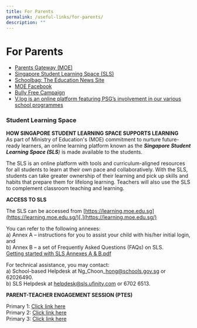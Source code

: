 ```yaml
---
title: For Parents
permalink: /useful-links/for-parents/
description: ""
---
```

# **For Parents**

*   [Parents Gateway (MOE)](https://pg.moe.edu.sg/)
*   [Singapore Student Learning Space (SLS)](https://vle.learning.moe.edu.sg/login)
*   [Schoolbag: The Education News Site](https://www.schoolbag.edu.sg/)
*   [MOE Facebook](https://www.facebook.com/moesingapore)
*   [Bully Free Campaign](https://bullyfree.sg/)
*   [V.log is an online platform featuring PSG’s involvement in our various school programmes](https://sites.google.com/view/nsps-psg-vlog)

### Student Learning Space

**HOW SINGAPORE STUDENT LEARNING SPACE SUPPORTS LEARNING**  
As part of Ministry of Education's (MOE) commitment to nurture future-ready learners, an online learning platform known as the _**Singapore Student Learning Space (SLS**)_ is made available to the students.  
  
The SLS is an online platform with tools and curriculum-aligned resources for all students to learn at their own pace and collaboratively. With the SLS, students can take greater ownership of their learning and pick up skills and habits that prepare them for lifelong learning. Teachers will also use the SLS to complement classroom teaching and learning.  
  
**ACCESS TO SLS**

The SLS can be accessed from [https://learning.moe.edu.sg](https://learning.moe.edu.sg/)[.](https://learning.moe.edu.sg/)

You can refer to the following annexes:   
a) Annex A – instructions for you to assist your child with his/her initial login, and  
b) Annex B – a set of Frequently Asked Questions (FAQs) on SLS.   
[Getting started with SLS Annexes A & B.pdf](/files/Getting%20started%20with%20SLS%20Annexes%20A%20%20B.pdf)  

For technical assistance, you may contact:  
a) School-based Helpdesk at Ng\_Choon\_hong@schools.gov.sg or 62026490.  
b) SLS Helpdesk at helpdesk@sls.ufinity.com or 6702 6513.

**PARENT-TEACHER ENGAGEMENT SESSION (PTES)**

Primary 1: [Click link here](https://drive.google.com/file/d/161X18HdXaYqEK4LYvBrraEqz3hHVAmpF/view?usp=sharing)  
Primary 2:  [Click link here](https://drive.google.com/file/d/1XU34_6IkxZAhDIq1dDsyOLQ5kR-uM_H3/view?usp=sharing)  
Primary 3:  [Click link here](https://drive.google.com/file/d/1Bb4rAwDlIdQFA6jkMzagr4ZiuAQmtQZj/view?usp=sharing)